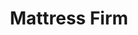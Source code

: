 ---
title: "Mattress Firm"
url: /west-des-moines/mattress-firm-south-jordan-creek-parkway/
shop: bed
---
